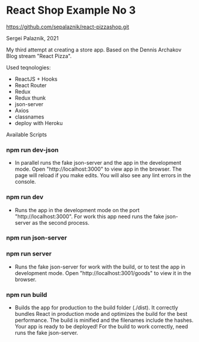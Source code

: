 # React Shop Example No 3

https://github.com/sepalaznik/react-pizzashop.git

Sergei Palaznik, 2021

My third attempt at creating a store app. Based on the Dennis Archakov Blog stream "React Pizza".

Used teqnologies:
- ReactJS + Hooks
- React Router
- Redux
- Redux thunk
- json-server
- Axios
- classnames
- deploy with Heroku

Available Scripts
### npm run dev-json
- In parallel runs the fake json-server and the app in the development mode.
Open "http://localhost:3000" to view app in the browser.
The page will reload if you make edits. You will also see any lint errors in the console.

### npm run dev
- Runs the app in the development mode on the port "http://localhost:3000".
For work this app need runs the fake json-server as the second process.

### npm run json-server
### npm run server
- Runs the fake json-server for work with the build, or to test the app in development mode.
Open "http://localhost:3001/goods" to view it in the browser.

### npm run build
- Builds the app for production to the build folder (./dist).
It correctly bundles React in production mode and optimizes the build for the best performance.
The build is minified and the filenames include the hashes. Your app is ready to be deployed!
For the build to work correctly, need runs the fake json-server.
